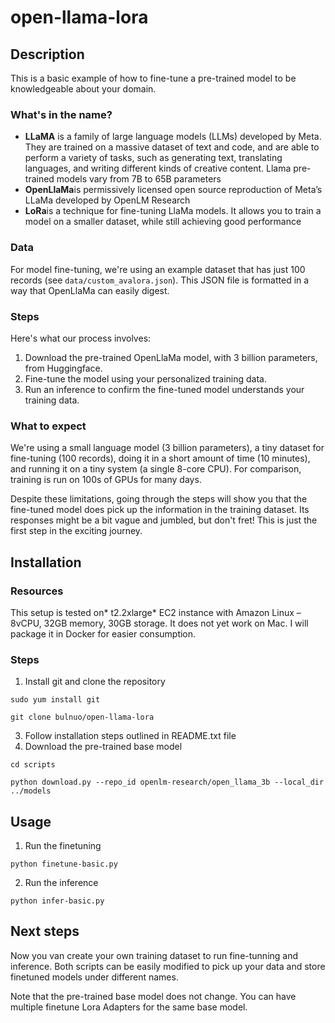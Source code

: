 # open-llama-lora

## Description

This is a basic example of how to fine-tune a pre-trained model to be knowledgeable about your domain. 

### What's in the name?
- **LLaMA** is a family of large language models (LLMs) developed by Meta. They are trained on a massive dataset of text and code, and are able to perform a variety of tasks, such as generating text, translating languages, and writing different kinds of creative content.  Llama pre-trained models vary from 7B to 65B parameters
- **OpenLlaMa**is permissively licensed open source reproduction of Meta’s LLaMa developed by OpenLM Research
- **LoRa**is a technique for fine-tuning LlaMa models. It allows you to train a model on a smaller dataset, while still achieving good performance

### Data
   
For model fine-tuning, we're using an example dataset that has just 100 records (see `data/custom_avalora.json`). This JSON file is formatted in a way that OpenLlaMa can easily digest.

### Steps

Here's what our process involves:

1. Download the pre-trained OpenLlaMa model, with 3 billion parameters, from Huggingface.
2. Fine-tune the model using your personalized training data.
3. Run an inference to confirm the fine-tuned model understands your training data.

### What to expect
We're using a small language model (3 billion parameters), a tiny dataset for fine-tuning (100 records), doing it in a short amount of time (10 minutes), and running it on a tiny system (a single 8-core CPU). For comparison, training is run on 100s of GPUs for many days.

Despite these limitations, going through the steps will show you that the fine-tuned model does pick up the information in the training dataset. Its responses might be a bit vague and jumbled, but don't fret! This is just the first step in the exciting journey.


## Installation

### Resources

This setup is tested on* t2.2xlarge* EC2 instance with Amazon Linux – 8vCPU, 32GB memory, 30GB storage.
It does not yet work on Mac. I will package it in Docker for easier consumption.

### Steps
1.	Install git and clone the repository
   
`sudo yum install git`

`git clone bulnuo/open-llama-lora`

3.	Follow installation steps outlined in README.txt file
4.	Download the pre-trained base model
   
`cd scripts`

`python download.py --repo_id openlm-research/open_llama_3b --local_dir  ../models`

## Usage

1.	Run the finetuning 

`python finetune-basic.py`

2.	Run the inference

`python infer-basic.py`

## Next steps

Now you van create your own training dataset to run fine-tunning and inference. Both scripts can be easily modified to pick up your data and store finetuned models under different names.

Note that the pre-trained base model does not change. You can have multiple finetune Lora Adapters for the same base model.


